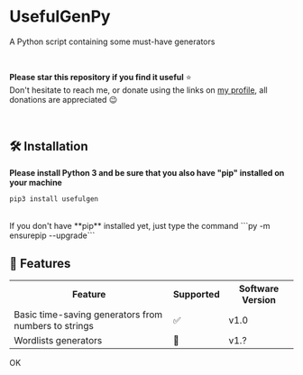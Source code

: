 # UsefulGenPy
A Python script containing some must-have generators

<br>

**Please star this repository if you find it useful** ⭐ <br> 
Don't hesitate to reach me, or donate using the links on <a href="https://github.com/M4elstr0m/">my profile</a>, all donations are appreciated 😉

<br>

## 🛠️ Installation
**Please install Python 3 and be sure that you also have "pip" installed on your machine**<br>
```bash
pip3 install usefulgen
```

<br>
If you don't have **pip** installed yet, just type the command ```py -m ensurepip --upgrade```

## 🧩 Features
<div>
<table>
  <tr>
    <th>Feature</th>
    <th>Supported</th>
    <th>Software Version</th>
  </tr>
  <tr>
    <td>Basic time-saving generators from numbers to strings</td>
    <td>✅</td>
    <td>v1.0</td>
  </tr>
  <tr>
    <td>Wordlists generators</td>
    <td>🚧</td>
    <td>v1.?</td>
  </tr>
</table>
</div>
OK
